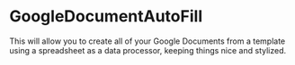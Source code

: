 # GoogleDocumentAutoFill
This will allow you to create all of your Google Documents from a template using a spreadsheet as a data processor, keeping things nice and stylized.
